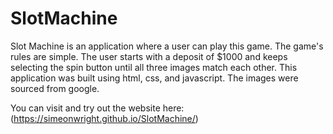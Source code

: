 # SlotMachine
Slot Machine is an application where a user can play this game. The game's rules are simple. The user starts with a deposit of $1000 and keeps selecting the spin button until all three images match each other. This application was built using html, css, and javascript. The images were sourced from google.


You can visit and try out the website here: 
(https://simeonwright.github.io/SlotMachine/)
